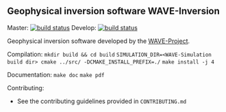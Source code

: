 ## Geophysical inversion software **WAVE-Inversion**

Master: [![build status](https://git.scc.kit.edu/WAVE/WAVE-Inversion/badges/master/build.svg)](https://git.scc.kit.edu/WAVE/WAVE-Inversion/commits/master) Develop: [![build status](https://git.scc.kit.edu/WAVE/WAVE-Inversion/badges/develop/build.svg)](https://git.scc.kit.edu/WAVE/WAVE-Inversion/commits/develop)

Geophysical inversion software developed by the [WAVE-Project](http://wave-toolbox.org).

Compilation:
`mkdir build && cd build`
`SIMULATION_DIR=<WAVE-Simulation build dir> cmake ../src/ -DCMAKE_INSTALL_PREFIX=./`
`make install -j 4`

Documentation:
`make doc`
`make pdf`


Contributing:
- See the contributing guidelines provided in `CONTRIBUTING.md`

